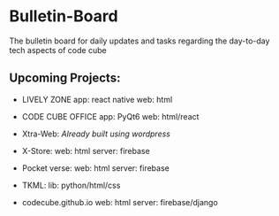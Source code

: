 # Bulletin-Board
The bulletin board for daily updates and tasks regarding the day-to-day tech aspects of code cube

## Upcoming Projects:
* LIVELY ZONE
   app: react native
   web: html

* CODE CUBE OFFICE 
   app: PyQt6
   web: html/react

* Xtra-Web:
    _Already built using wordpress_

* X-Store:
    web: html
    server: firebase

* Pocket verse:
    web: html
    server: firebase

* TKML:
     lib: python/html/css

* codecube.github.io
    web: html
    server: firebase/django
